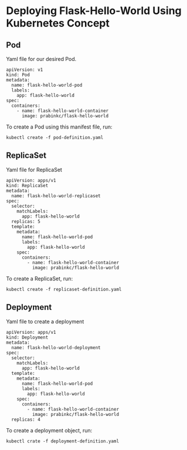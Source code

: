 # Deploying Flask-Hello-World Using Kubernetes Concept

## Pod

Yaml file for our desired Pod.

```
apiVersion: v1
kind: Pod
metadata:
  name: flask-hello-world-pod
  labels:
    app: flask-hello-world
spec:
  containers:
    - name: flask-hello-world-container
      image: prabinkc/flask-hello-world

```

To create a Pod using this manifest file, run:

```
kubectl create -f pod-definition.yaml
```

## ReplicaSet

Yaml file for ReplicaSet

```
apiVersion: apps/v1
kind: ReplicaSet
metadata:
  name: flask-hello-world-replicaset
spec:
  selector:
    matchLabels:
      app: flask-hello-world
  replicas: 5
  template:
    metadata:
      name: flask-hello-world-pod
      labels:
        app: flask-hello-world
    spec:
      containers:
        - name: flask-hello-world-container
          image: prabinkc/flask-hello-world    

```
To create a ReplicaSet, run:
```
kubectl create -f replicaset-definition.yaml
```

## Deployment

Yaml file to create a deployment

```
apiVersion: apps/v1
kind: Deployment
metadata:
  name: flask-hello-world-deployment
spec:
  selector:
    matchLabels:
      app: flask-hello-world
  template:
    metadata:
      name: flask-hello-world-pod
      labels:
        app: flask-hello-world
    spec:
      containers:
        - name: flask-hello-world-container
          image: prabinkc/flask-hello-world
  replicas: 4

 ```
To create a deployment object, run:

```
kubectl crate -f deployment-definition.yaml
```

